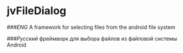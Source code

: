 # jvFileDialog

[тег]: http://srcblog.ru "Домашняя страница"

###*ENG*
A framework for selecting files from the android file system

###*Русский*
фреймворк для выбора файлов из файловой системы Android


